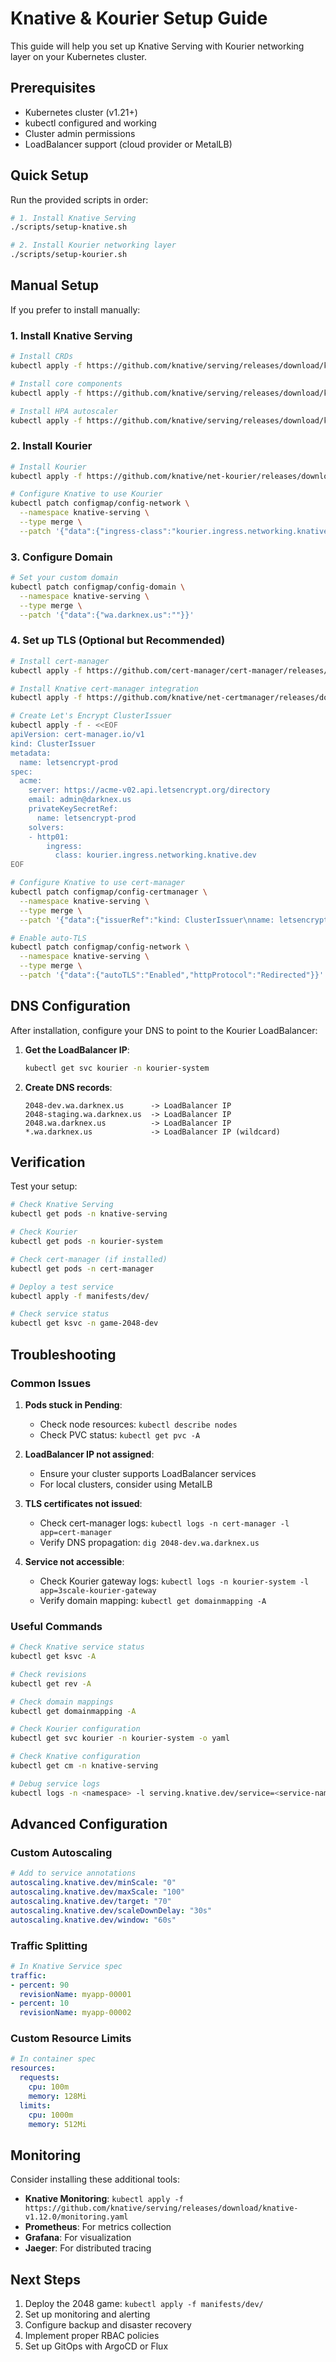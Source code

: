# Knative & Kourier Setup Guide

This guide will help you set up Knative Serving with Kourier networking layer on your Kubernetes cluster.

## Prerequisites

- Kubernetes cluster (v1.21+)
- kubectl configured and working
- Cluster admin permissions
- LoadBalancer support (cloud provider or MetalLB)

## Quick Setup

Run the provided scripts in order:

```bash
# 1. Install Knative Serving
./scripts/setup-knative.sh

# 2. Install Kourier networking layer
./scripts/setup-kourier.sh
```

## Manual Setup

If you prefer to install manually:

### 1. Install Knative Serving

```bash
# Install CRDs
kubectl apply -f https://github.com/knative/serving/releases/download/knative-v1.12.0/serving-crds.yaml

# Install core components
kubectl apply -f https://github.com/knative/serving/releases/download/knative-v1.12.0/serving-core.yaml

# Install HPA autoscaler
kubectl apply -f https://github.com/knative/serving/releases/download/knative-v1.12.0/serving-hpa.yaml
```

### 2. Install Kourier

```bash
# Install Kourier
kubectl apply -f https://github.com/knative/net-kourier/releases/download/knative-v1.12.0/kourier.yaml

# Configure Knative to use Kourier
kubectl patch configmap/config-network \
  --namespace knative-serving \
  --type merge \
  --patch '{"data":{"ingress-class":"kourier.ingress.networking.knative.dev"}}'
```

### 3. Configure Domain

```bash
# Set your custom domain
kubectl patch configmap/config-domain \
  --namespace knative-serving \
  --type merge \
  --patch '{"data":{"wa.darknex.us":""}}'
```

### 4. Set up TLS (Optional but Recommended)

```bash
# Install cert-manager
kubectl apply -f https://github.com/cert-manager/cert-manager/releases/download/v1.13.0/cert-manager.yaml

# Install Knative cert-manager integration
kubectl apply -f https://github.com/knative/net-certmanager/releases/download/knative-v1.12.0/release.yaml

# Create Let's Encrypt ClusterIssuer
kubectl apply -f - <<EOF
apiVersion: cert-manager.io/v1
kind: ClusterIssuer
metadata:
  name: letsencrypt-prod
spec:
  acme:
    server: https://acme-v02.api.letsencrypt.org/directory
    email: admin@darknex.us
    privateKeySecretRef:
      name: letsencrypt-prod
    solvers:
    - http01:
        ingress:
          class: kourier.ingress.networking.knative.dev
EOF

# Configure Knative to use cert-manager
kubectl patch configmap/config-certmanager \
  --namespace knative-serving \
  --type merge \
  --patch '{"data":{"issuerRef":"kind: ClusterIssuer\nname: letsencrypt-prod"}}'

# Enable auto-TLS
kubectl patch configmap/config-network \
  --namespace knative-serving \
  --type merge \
  --patch '{"data":{"autoTLS":"Enabled","httpProtocol":"Redirected"}}'
```

## DNS Configuration

After installation, configure your DNS to point to the Kourier LoadBalancer:

1. **Get the LoadBalancer IP**:
   ```bash
   kubectl get svc kourier -n kourier-system
   ```

2. **Create DNS records**:
   ```
   2048-dev.wa.darknex.us      -> LoadBalancer IP
   2048-staging.wa.darknex.us  -> LoadBalancer IP
   2048.wa.darknex.us          -> LoadBalancer IP
   *.wa.darknex.us             -> LoadBalancer IP (wildcard)
   ```

## Verification

Test your setup:

```bash
# Check Knative Serving
kubectl get pods -n knative-serving

# Check Kourier
kubectl get pods -n kourier-system

# Check cert-manager (if installed)
kubectl get pods -n cert-manager

# Deploy a test service
kubectl apply -f manifests/dev/

# Check service status
kubectl get ksvc -n game-2048-dev
```

## Troubleshooting

### Common Issues

1. **Pods stuck in Pending**:
   - Check node resources: `kubectl describe nodes`
   - Check PVC status: `kubectl get pvc -A`

2. **LoadBalancer IP not assigned**:
   - Ensure your cluster supports LoadBalancer services
   - For local clusters, consider using MetalLB

3. **TLS certificates not issued**:
   - Check cert-manager logs: `kubectl logs -n cert-manager -l app=cert-manager`
   - Verify DNS propagation: `dig 2048-dev.wa.darknex.us`

4. **Service not accessible**:
   - Check Kourier gateway logs: `kubectl logs -n kourier-system -l app=3scale-kourier-gateway`
   - Verify domain mapping: `kubectl get domainmapping -A`

### Useful Commands

```bash
# Check Knative service status
kubectl get ksvc -A

# Check revisions
kubectl get rev -A

# Check domain mappings
kubectl get domainmapping -A

# Check Kourier configuration
kubectl get svc kourier -n kourier-system -o yaml

# Check Knative configuration
kubectl get cm -n knative-serving

# Debug service logs
kubectl logs -n <namespace> -l serving.knative.dev/service=<service-name>
```

## Advanced Configuration

### Custom Autoscaling

```yaml
# Add to service annotations
autoscaling.knative.dev/minScale: "0"
autoscaling.knative.dev/maxScale: "100"
autoscaling.knative.dev/target: "70"
autoscaling.knative.dev/scaleDownDelay: "30s"
autoscaling.knative.dev/window: "60s"
```

### Traffic Splitting

```yaml
# In Knative Service spec
traffic:
- percent: 90
  revisionName: myapp-00001
- percent: 10
  revisionName: myapp-00002
```

### Custom Resource Limits

```yaml
# In container spec
resources:
  requests:
    cpu: 100m
    memory: 128Mi
  limits:
    cpu: 1000m
    memory: 512Mi
```

## Monitoring

Consider installing these additional tools:

- **Knative Monitoring**: `kubectl apply -f https://github.com/knative/serving/releases/download/knative-v1.12.0/monitoring.yaml`
- **Prometheus**: For metrics collection
- **Grafana**: For visualization
- **Jaeger**: For distributed tracing

## Next Steps

1. Deploy the 2048 game: `kubectl apply -f manifests/dev/`
2. Set up monitoring and alerting
3. Configure backup and disaster recovery
4. Implement proper RBAC policies
5. Set up GitOps with ArgoCD or Flux
